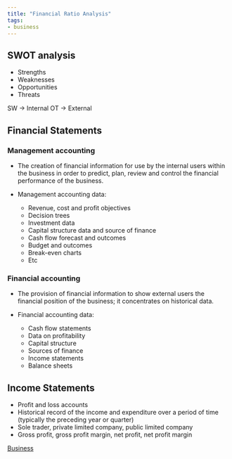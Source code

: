 ```yaml
---
title: "Financial Ratio Analysis"
tags:
- business
---
```


## SWOT analysis

- Strengths
- Weaknesses
- Opportunities 
- Threats


SW → Internal
OT → External

## Financial Statements

### Management accounting

- The creation of financial information for use by the internal users within the business in order to predict, plan, review and control the financial performance of the business.

- Management accounting data:
	- Revenue, cost and profit objectives
	- Decision trees
	- Investment data
	- Capital structure data and source of finance
	- Cash flow forecast and outcomes
	- Budget and outcomes
	- Break-even charts
	- Etc

### Financial accounting

- The provision of financial information to show external users the financial position of the business; it concentrates on historical data.

- Financial accounting data:
	- Cash flow statements
	- Data on profitability
	- Capital structure
	- Sources of finance
	- Income statements
	- Balance sheets

## Income Statements

- Profit and loss accounts
- Historical record of the income and expenditure over a period of time (typically the preceding year or quarter)
- Sole trader, private limited company, public limited company
- Gross profit, gross profit margin, net profit, net profit margin


[Business](/Business)